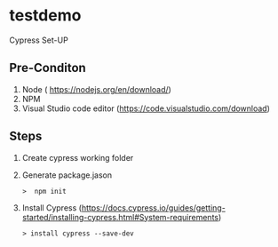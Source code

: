 # testdemo

Cypress Set-UP


Pre-Conditon
-------------
1. Node ( https://nodejs.org/en/download/) 
2. NPM 
3. Visual Studio code editor (https://code.visualstudio.com/download)

Steps
-----
1. Create cypress working folder 
2. Generate package.jason 

       >  npm init
3. Install Cypress (https://docs.cypress.io/guides/getting-started/installing-cypress.html#System-requirements)
       
       > install cypress --save-dev

